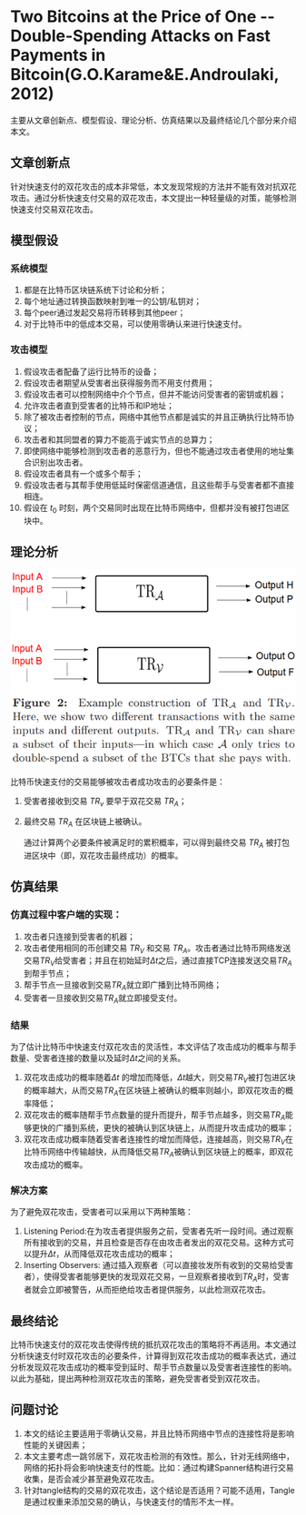 # Two Bitcoins at the Price of One -- Double-Spending Attacks on Fast Payments in Bitcoin(G.O.Karame&E.Androulaki, 2012)

主要从文章创新点、模型假设、理论分析、仿真结果以及最终结论几个部分来介绍本文。

## 文章创新点

针对快速支付的双花攻击的成本非常低，本文发现常规的方法并不能有效对抗双花攻击。通过分析快速支付交易的双花攻击，本文提出一种轻量级的对策，能够检测快速支付交易双花攻击。

## 模型假设
### 系统模型
1. 都是在比特币区块链系统下讨论和分析；
2. 每个地址通过转换函数映射到唯一的公钥/私钥对；
3. 每个peer通过发起交易将币转移到其他peer；
4. 对于比特币中的低成本交易，可以使用零确认来进行快速支付。
### 攻击模型

1. 假设攻击者配备了运行比特币的设备；
2. 假设攻击者期望从受害者出获得服务而不用支付费用；
3. 假设攻击者可以控制网络中介个节点，但并不能访问受害者的密钥或机器；
4. 允许攻击者直到受害者的比特币和IP地址；
5. 除了被攻击者控制的节点，网络中其他节点都是诚实的并且正确执行比特币协议；
6. 攻击者和其同盟者的算力不能高于诚实节点的总算力；
7. 即使网络中能够检测到攻击者的恶意行为，但也不能通过攻击者使用的地址集合识别出攻击者。
8. 假设攻击者具有一个或多个帮手；
9. 假设攻击者与其帮手使用低延时保密信道通信，且这些帮手与受害者都不直接相连。
10. 假设在 $t_0$ 时刻，两个交易同时出现在比特币网络中，但都并没有被打包进区块中。

## 理论分析

![](2021-09-20-10-05-38.png)

比特币快速支付的交易能够被攻击者成功攻击的必要条件是：
1. 受害者接收到交易 $TR_v$ 要早于双花交易 $TR_A$；
2. 最终交易 $TR_A$ 在区块链上被确认。
   
   通过计算两个必要条件被满足时的累积概率，可以得到最终交易 $TR_A$ 被打包进区块中（即，双花攻击最终成功）的概率。

## 仿真结果

### 仿真过程中客户端的实现：
1. 攻击者只连接到受害者的机器；
2. 攻击者使用相同的币创建交易 $TR_V$ 和交易 $TR_A$。攻击者通过比特币网络发送交易$TR_V$给受害者；并且在初始延时$\Delta t$之后，通过直接TCP连接发送交易$TR_A$到帮手节点；
3. 帮手节点一旦接收到交易$TR_A$就立即广播到比特币网络；
4. 受害者一旦接收到交易$TR_A$就立即接受支付。

### 结果

为了估计比特币中快速支付双花攻击的灵活性，本文评估了攻击成功的概率与帮手数量、受害者连接的数量以及延时$\Delta t$之间的关系。

1. 双花攻击成功的概率随着$\Delta t$ 的增加而降低，$\Delta t$越大，则交易$TR_V$被打包进区块的概率越大，从而交易$TR_A$在区块链上被确认的概率则越小，即双花攻击的概率降低；
2. 双花攻击的概率随帮手节点数量的提升而提升，帮手节点越多，则交易$TR_A$能够更快的广播到系统，更快的被确认到区块链上，从而提升攻击成功的概率；
3. 双花攻击成功概率随着受害者连接性的增加而降低，连接越高，则交易$TR_V$在比特币网络中传输越快，从而降低交易$TR_A$被确认到区块链上的概率，即双花攻击成功的概率。

  ### 解决方案

  为了避免双花攻击，受害者可以采用以下两种策略：
  1. Listening Period:在为攻击者提供服务之前，受害者先听一段时间。通过观察所有接收到的交易，并且检查是否存在由攻击者发出的双花交易。这种方式可以提升$\Delta t$，从而降低双花攻击成功的概率；
  2. Inserting Observers: 通过插入观察者（可以直接妆发所有收到的交易给受害者），使得受害者能够更快的发现双花交易，一旦观察者接收到$TR_A$时，受害者就会立即被警告，从而拒绝给攻击者提供服务，以此检测双花攻击。

## 最终结论

比特币快速支付的双花攻击使得传统的抵抗双花攻击的策略将不再适用。本文通过分析快速支付时双花攻击的必要条件，计算得到双花攻击成功的概率表达式，通过分析发现双花攻击成功的概率受到延时、帮手节点数量以及受害者连接性的影响。以此为基础，提出两种检测双花攻击的策略，避免受害者受到双花攻击。

## 问题讨论

1. 本文的结论主要适用于零确认交易，并且比特币网络中节点的连接性将是影响性能的关键因素；
2. 本文主要考虑一跳邻居下，双花攻击检测的有效性。那么，针对无线网络中，网络的拓扑将会影响快速支付的性能。比如：通过构建Spanner结构进行交易收集，是否会减少甚至避免双花攻击。
3. 针对tangle结构的交易的双花攻击，这个结论是否适用？可能不适用，Tangle是通过权重来添加交易的确认，与快速支付的情形不太一样。